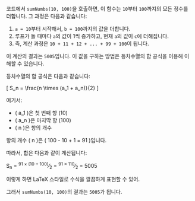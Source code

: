 코드에서 `sumNumbs(10, 100)`을 호출하면, 이 함수는 `10`부터 `100`까지의 모든 정수를 더합니다. 그 과정은 다음과 같습니다:

1. `a = 10`부터 시작해서, `b = 100`까지의 값을 더합니다.
2. 루프가 돌 때마다 `a`의 값이 1씩 증가하고, 현재 `a`의 값이 `c`에 더해집니다.
3. 즉, 계산 과정은 `10 + 11 + 12 + ... + 99 + 100`이 됩니다.

이 계산의 결과는 `5005`입니다. 이 값을 구하는 방법은 등차수열의 합 공식을 이용해 이해할 수 있습니다.

등차수열의 합 공식은 다음과 같습니다:

\[
S_n = \frac{n \times (a_1 + a_n)}{2}
\]

여기서:
- \( a_1 \)은 첫 번째 항 (10)
- \( a_n \)은 마지막 항 (100)
- \( n \)은 항의 개수

항의 개수 \( n \)은 \( 100 - 10 + 1 = 91 \)입니다.

따라서, 합은 다음과 같이 계산됩니다:


<p>
  S<sub>n</sub> = <sup>91 × (10 + 100)</sup>&frasl;<sub>2</sub> = <sup>91 × 110</sup>&frasl;<sub>2</sub> = 5005
</p>

이렇게 하면 LaTeX 스타일로 수식을 깔끔하게 표현할 수 있어.

그래서 `sumNumbs(10, 100)`의 결과는 `5005`가 됩니다.